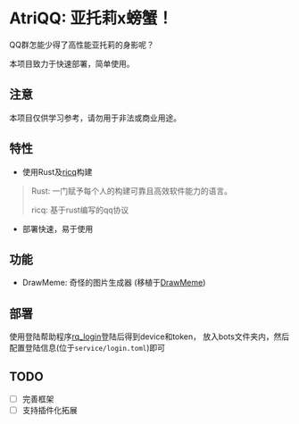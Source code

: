 # AtriQQ: 亚托莉x螃蟹！
QQ群怎能少得了高性能亚托莉的身影呢？

本项目致力于快速部署，简单使用。

## 注意
本项目仅供学习参考，请勿用于非法或商业用途。

## 特性
- 使用Rust及[ricq](https://github.com/lz1998/ricq)构建
> Rust: 一门赋予每个人的构建可靠且高效软件能力的语言。
> 
> ricq: 基于rust编写的qq协议
- 部署快速，易于使用

## 功能
 - DrawMeme: 奇怪的图片生成器 (移植于[DrawMeme](https://github.com/LaoLittle/DrawMeme))

## 部署
使用登陆帮助程序[rq_login](https://github.com/LaoLittle/rq_login)登陆后得到device和token，
放入bots文件夹内，然后配置登陆信息(位于`service/login.toml`)即可

## TODO
 - [ ] 完善框架
 - [ ] 支持插件化拓展